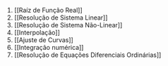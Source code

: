 1. [[Raíz de Função Real]]
2. [[Resolução de Sistema Linear]]
3. [[Resolução de Sistema Não-Linear]]
4. [[Interpolação]]
5. [[Ajuste de Curvas]]
6. [[Integração numérica]]
7. [[Resolução de Equações Diferenciais Ordinárias]]


